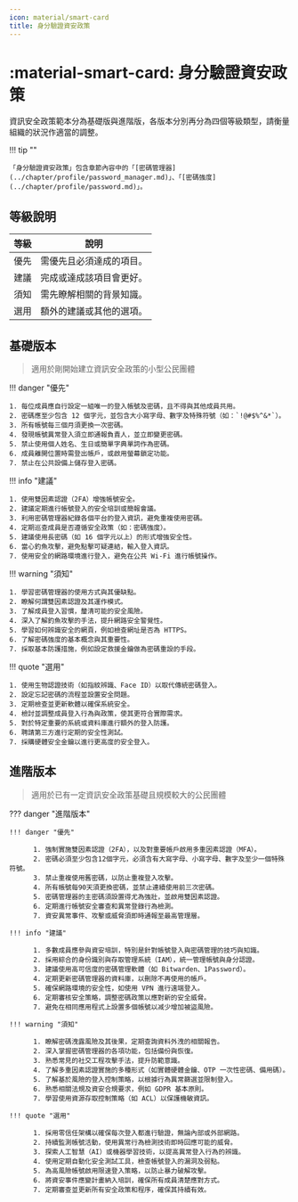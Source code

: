 ```yaml
---
icon: material/smart-card
title: 身分驗證資安政策
---
```


# :material-smart-card: 身分驗證資安政策

資訊安全政策範本分為基礎版與進階版，各版本分別再分為四個等級類型，請衡量組織的狀況作適當的調整。

!!! tip ""

    「身分驗證資安政策」包含章節內容中的「[密碼管理器](../chapter/profile/password_manager.md)」、「[密碼強度](../chapter/profile/password.md)」。

## 等級說明

| 等級  | 說明                     |
| :---: | ------------------------ |
| 優先  | 需優先且必須達成的項目。 |
| 建議  | 完成或達成該項目會更好。 |
| 須知  | 需先瞭解相關的背景知識。 |
| 選用  | 額外的建議或其他的選項。 |

## 基礎版本

> 適用於剛開始建立資訊安全政策的小型公民團體

!!! danger "優先"

    1. 每位成員應自行設定一組唯一的登入帳號及密碼，且不得與其他成員共用。
    2. 密碼應至少包含 12 個字元，並包含大小寫字母、數字及特殊符號（如：`!@#$%^&*`）。
    3. 所有帳號每三個月須更換一次密碼。
    4. 發現帳號異常登入須立即通報負責人，並立即變更密碼。
    5. 禁止使用個人姓名、生日或簡單字典單詞作為密碼。
    6. 成員離開位置時需登出帳戶，或啟用螢幕鎖定功能。
    7. 禁止在公共設備上儲存登入密碼。

!!! info "建議"

    1. 使用雙因素認證（2FA）增強帳號安全。
    2. 建議定期進行帳號登入的安全培訓或簡報會議。
    3. 利用密碼管理器紀錄各個平台的登入資訊，避免重複使用密碼。
    4. 定期巡查成員是否遵循安全政策（如：密碼強度）。
    5. 建議使用長密碼（如 16 個字元以上）的形式增強安全性。
    6. 當心釣魚攻擊，避免點擊可疑連結，輸入登入資訊。
    7. 使用安全的網路環境進行登入，避免在公共 Wi-Fi 進行帳號操作。

!!! warning "須知"

    1. 學習密碼管理器的使用方式與其優缺點。
    2. 瞭解何謂雙因素認證及其運作模式。
    3. 了解成員登入習慣，釐清可能的安全風險。
    4. 深入了解釣魚攻擊的手法，提升網路安全警覺性。
    5. 學習如何辨識安全的網頁，例如檢查網址是否為 HTTPS。
    6. 了解密碼強度的基本概念與其重要性。
    7. 採取基本防護措施，例如設定救援金鑰做為密碼重設的手段。

!!! quote "選用"

    1. 使用生物認證技術（如指紋辨識、Face ID）以取代傳統密碼登入。
    2. 設定忘記密碼的流程並設置安全問題。
    3. 定期檢查並更新軟體以確保系統安全。
    4. 檢討並調整成員登入行為與政策，使其更符合實際需求。
    5. 對於特定重要的系統或資料庫進行額外的登入防護。
    6. 聘請第三方進行定期的安全性測試。
    7. 採購硬體安全金鑰以進行更高度的安全登入。

## 進階版本

> 適用於已有一定資訊安全政策基礎且規模較大的公民團體

??? danger "進階版本"

    !!! danger "優先"

          1. 強制實施雙因素認證（2FA），以及對重要帳戶啟用多重因素認證（MFA）。
          2. 密碼必須至少包含12個字元，必須含有大寫字母、小寫字母、數字及至少一個特殊符號。
          3. 禁止重複使用舊密碼，以防止重複登入攻擊。
          4. 所有帳號每90天須更換密碼，並禁止連續使用前三次密碼。
          5. 密碼管理器的主密碼須設置得尤為強壯，並啟用雙因素認證。
          6. 定期進行帳號安全審查和異常登錄行為檢測。
          7. 資安異常事件、攻擊或威脅須即時通報至最高管理層。

    !!! info "建議"

          1. 多數成員應參與資安培訓，特別是針對帳號登入與密碼管理的技巧與知識。
          2. 採用綜合的身份識別與存取管理系統（IAM），統一管理帳號與身分認證。
          3. 建議使用高可信度的密碼管理軟體（如 Bitwarden、1Password）。
          4. 定期更新密碼管理器的資料庫，以刪除不再使用的帳戶。
          5. 確保網路環境的安全性，如使用 VPN 進行遠端登入。
          6. 定期審核安全策略，調整密碼政策以應對新的安全威脅。
          7. 避免在相同應用程式上設置多個帳號以减少增加被盜風險。

    !!! warning "須知"

          1. 瞭解密碼洩露風險及其後果，定期查詢資料外洩的相關報告。
          2. 深入掌握密碼管理器的各項功能，包括備份與恢復。
          3. 熟悉常見的社交工程攻擊手法，提升防範意識。
          4. 了解多重因素認證實施的多種形式（如實體硬體金鑰、OTP 一次性密碼、備用碼）。
          5. 了解基於風險的登入控制策略，以根據行為異常篩選並限制登入。
          6. 熟悉相關法規及資安合規要求，例如 GDPR 基本原則。
          7. 學習使用資源存取控制策略（如 ACL）以保護機敏資訊。

    !!! quote "選用"

          1. 採用零信任架構以確保每次登入都進行驗證，無論內部或外部網路。
          2. 持續監測帳號活動，使用異常行為檢測技術即時回應可能的威脅。
          3. 探索人工智慧（AI）或機器學習技術，以提高異常登入行為的辨識。
          4. 使用定期自動化安全測試工具，檢查帳號登入的漏洞及弱點。
          5. 為高風險帳號啟用限速登入策略，以防止暴力破解攻擊。
          6. 將資安事件應變計畫納入培訓，確保所有成員清楚應對方式。
          7. 定期審查並更新所有安全政策和程序，確保其持續有效。
